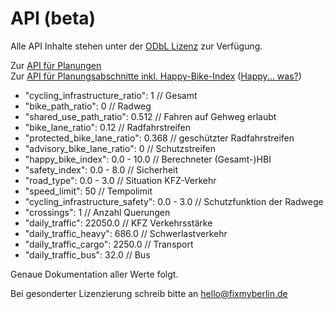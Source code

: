 # API (beta)

Alle API Inhalte stehen unter der [ODbL Lizenz](https://opendatacommons.org/licenses/odbl/) zur Verfügung. 

Zur [API für Planungen](https://api.fixmyberlin.de/api/plannings)<br />
Zur [API für Planungsabschnitte inkl. Happy-Bike-Index](https://api.fixmyberlin.de/api/planning-sections) ([Happy... was?](/faq))
-   "cycling_infrastructure_ratio": 1 // Gesamt
-   "bike_path_ratio": 0 // Radweg
-   "shared_use_path_ratio": 0.512 // Fahren auf Gehweg erlaubt
-   "bike_lane_ratio": 0.12 // Radfahrstreifen
-   "protected_bike_lane_ratio": 0.368 // geschützter Radfahrstreifen
-   "advisory_bike_lane_ratio": 0 // Schutzstreifen
-   "happy_bike_index": 0.0 - 10.0 // Berechneter (Gesamt-)HBI
-   "safety_index": 0.0 - 8.0 // Sicherheit
-   "road_type": 0.0 - 3.0 // Situation KFZ-Verkehr
-   "speed_limit": 50 // Tempolimit
-   "cycling_infrastructure_safety": 0.0 - 3.0 // Schutzfunktion der Radwege
-   "crossings": 1 // Anzahl Querungen
-   "daily_traffic": 22050.0 // KFZ Verkehrsstärke
-   "daily_traffic_heavy": 686.0 // Schwerlastverkehr
-   "daily_traffic_cargo": 2250.0 // Transport
-   "daily_traffic_bus": 32.0 // Bus

Genaue Dokumentation aller Werte folgt.

Bei gesonderter Lizenzierung schreib bitte an [hello@fixmyberlin.de](mailto:hello@fixmyberlin.de)
